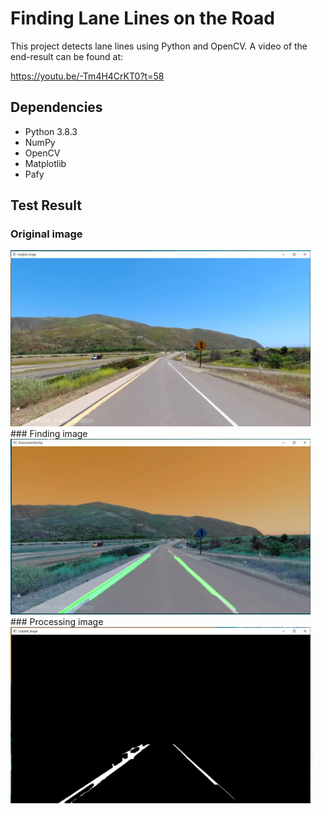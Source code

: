 # Finding Lane Lines on the Road

This project detects lane lines using Python and OpenCV. A video of the end-result can be found at:

https://youtu.be/-Tm4H4CrKT0?t=58


## Dependencies
* Python 3.8.3
* NumPy
* OpenCV
* Matplotlib
* Pafy

## Test Result
### Original image
<img src="https://github.com/moonseobHwang/OpenCV_Python/blob/main/Github_img/Original_image.JPG" width="480" alt="Combined Image" />
### Finding image
<img src="https://github.com/moonseobHwang/OpenCV_Python/blob/main/Github_img/DrawLineimMyWay.JPG" width="480" alt="Combined Image" />
### Processing image
<img src="https://github.com/moonseobHwang/OpenCV_Python/blob/main/Github_img/cropped_image1.JPG" width="480" alt="Combined Image" />
